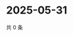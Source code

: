 # 2025-05-31

共 0 条

<!-- BEGIN ZHIHUQUESTIONS -->
<!-- 最后更新时间 Sat May 31 2025 14:14:49 GMT+0800 (China Standard Time) -->

<!-- END ZHIHUQUESTIONS -->
